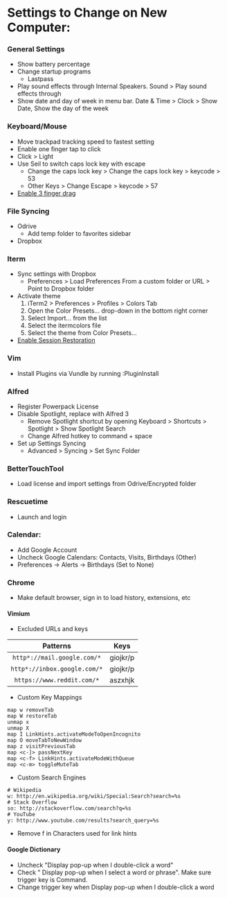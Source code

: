 # Settings to Change on New Computer:

### General Settings
* Show battery percentage
* Change startup programs
    * Lastpass
* Play sound effects through Internal Speakers.  Sound > Play sound effects through
* Show date and day of week in menu bar. Date & Time > Clock > Show Date, Show the day of the week

### Keyboard/Mouse
* Move trackpad tracking speed to fastest setting
* Enable one finger tap to click
* Click > Light
* Use Seil to switch caps lock key with escape
    * Change the caps lock key > Change the caps lock key > keycode > 53
    * Other Keys > Change Escape > keycode > 57
* [Enable 3 finger drag](https://support.apple.com/en-us/HT204609)

### File Syncing
* Odrive
    * Add temp folder to favorites sidebar
* Dropbox

### Iterm
* Sync settings with Dropbox
    * Preferences > Load Preferences From a custom folder or URL > Point to Dropbox folder
* Activate theme
    1. iTerm2 > Preferences > Profiles > Colors Tab
    2. Open the Color Presets... drop-down in the bottom right corner
    3. Select Import... from the list
    4. Select the itermcolors file
    5. Select the theme from Color Presets...
* [Enable Session Restoration](https://www.iterm2.com/documentation-restoration.html)

### Vim
* Install Plugins via Vundle by running :PluginInstall

### Alfred
* Register Powerpack License
* Disable Spotlight, replace with Alfred 3
    * Remove Spotlight shortcut by opening Keyboard > Shortcuts > Spotlight > Show Spotlight Search
    * Change Alfred hotkey to command + space
* Set up Settings Syncing
    * Advanced > Syncing > Set Sync Folder

### BetterTouchTool
* Load license and import settings from Odrive/Encrypted folder

### Rescuetime
* Launch and login

### Calendar:
* Add Google Account
* Uncheck Google Calendars: Contacts, Visits, Birthdays (Other)
* Preferences -> Alerts -> Birthdays (Set to None)

### Chrome
* Make default browser, sign in to load history, extensions, etc
#### Vimium
* Excluded URLs and keys

**Patterns**|**Keys**
:-----:|:-----:
|`http*://mail.google.com/*`|giojkr/p|
|`http*://inbox.google.com/*`|giojkr/p|
|`https://www.reddit.com/*`|aszxhjk|

* Custom Key Mappings
```
map w removeTab
map W restoreTab
unmap x
unmap X
map I LinkHints.activateModeToOpenIncognito
map O moveTabToNewWindow
map z visitPreviousTab
map <c-]> passNextKey
map <c-f> LinkHints.activateModeWithQueue
map <c-m> toggleMuteTab
```

* Custom Search Engines
```
# Wikipedia
w: http://en.wikipedia.org/wiki/Special:Search?search=%s
# Stack Overflow
so: http://stackoverflow.com/search?q=%s
# YouTube
y: http://www.youtube.com/results?search_query=%s
```
* Remove f in Characters used for link hints

#### Google Dictionary
* Uncheck "Display pop-up when I double-click a word"
* Check " Display pop-up when I select a word or phrase".  Make sure trigger key is Command.
* Change trigger key when Display pop-up when I double-click a word
